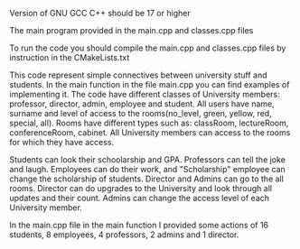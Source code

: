 Version of GNU GCC C++ should be 17 or higher

The main program provided in the main.cpp and classes.cpp files 

To run the code you should compile the main.cpp and classes.cpp files by instruction in the CMakeLists.txt

This code represent simple connectives between university stuff and students. In the main function in the file main.cpp you can find examples of implementing it.
The code have different classes of University members: professor, director, admin, employee and student. All users have name, surname and level of access to the rooms(no_level, green, yellow, red, special, all). Rooms have different types such as: classRoom, lectureRoom, conferenceRoom, cabinet. All University members can access to the rooms for which they have access.

Students can look their schoolarship and GPA. Professors can tell the joke and laugh. Employees can do their work, and "Scholarship" employee can change the scholarship of students. Director and Admins can go to the all rooms. Director can do upgrades to the University and look through all updates and their count. Admins can change the access level of each University member.

In the main.cpp file in the main function I provided some actions of 16 students, 8 employees, 4 professors, 2 admins and 1 director.
